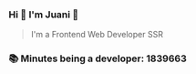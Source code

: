 ### Hi 👋 I&#39;m Juani 🦁

> I&#39;m a Frontend Web Developer SSR

### 📚 Minutes being a developer: 1839663
